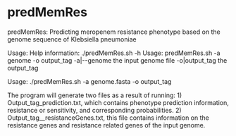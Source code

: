 # predMemRes
predMemRes: Predicting meropenem resistance phenotype based on the genome sequence of Klebsiella pneumoniae

Usage:
Help information:
./predMemRes.sh -h
Usage: predMemRes.sh -a genome -o output_tag
-a|--genome the input genome file
-o|output_tag the output_tag

Usage:
./predMemRes.sh -a genome.fasta -o output_tag

The program will generate two files as a result of running: 1) Output_tag_prediction.txt, which contains phenotype prediction information, resistance or sensitivity, and corresponding probabilities. 2) Output_tag__resistanceGenes.txt, this file contains information on the resistance genes and resistance related genes of the input genome.

